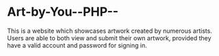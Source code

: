 # Art-by-You--PHP--
This is a website which showcases artwork created by numerous artists. Users are able to both view and submit their own artwork, provided they have a valid account and password for signing in.
